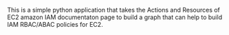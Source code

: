 This is a simple python application that takes the Actions and Resources of EC2 amazon IAM documentaton page to build a graph that can help to build IAM RBAC/ABAC policies for EC2.
